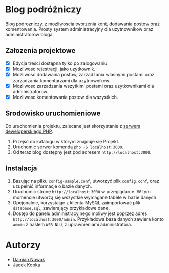 # Blog podróżniczy

Blog podrozniczy, z mozliwoscia tworzenia kont, dodawania postow oraz komentowania. Prosty system administracyjny dla uzytnownikow oraz administratorow bloga. 

## Załozenia projektowe
- [x] Edycja tresci dostępna tylko po zalogowaniu.
- [x] Mozliwosc rejestracji, jako uzytkownik.
- [x] Mozliwosc dodawania postow, zarzadzania wlasnymi postami oraz zarzadzania komentarzami dla uzytnownikow.
- [x] Mozliwosc zarzadzania wszytkimi postami oraz uzytkownikami dla administratorow.
- [x] Mozliwosc komentowania postow dla wszystkich.

## Srodowisko uruchomieniowe
Do uruchomienia projektu, zalecane jest skorzystanie z [serwera deweloperskiego PHP](http://php.net/manual/pl/features.commandline.webserver.php).
1. Przejść do katalogu w którym znajduje się Projekt.
2. Uruchomić serwer komendą `php -S localhost:3000`.
3. Od teraz blog dostępny jest pod adresem `http://localhost:3000`.


## Instalacja
1. Bazując na pliku `config-sample.conf`, utworzyć plik `config.conf`, oraz uzupełnić informacje o bazie danych.
2. Uruchomić stronę `http://localhost:3000` w przeglądarce. W tym momencie utworzą się wszystkie wymagane tabele w bazie danych.
3. Opcjonalnie, korzystając z klienta MySQL zaimportować plik `database.sql`, zawierający przykładowe dane.
4. Dostęp do panelu administracyjnego moliwy jest poprzez adres `http://localhost:3000/admin`. Przykładowa baza danych zawiera konto `admin` z hasłem `WSB-NLU`, z uprawnieniami administratora.


# Autorzy
* [Damian Nowak](mailto:damiannowak42@gmail.com)
* Jacek Kopka